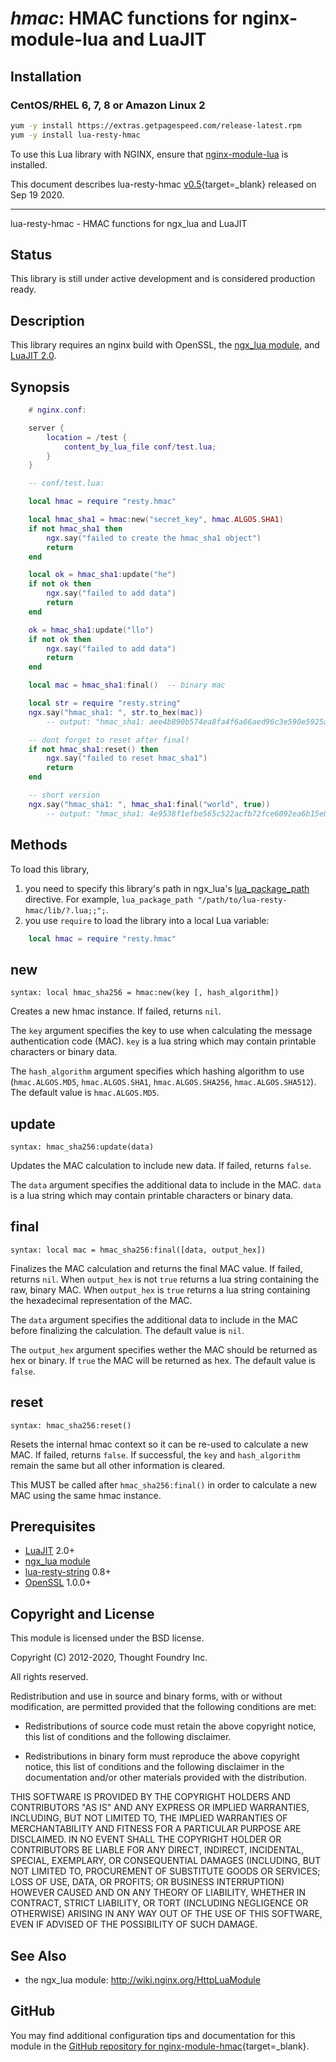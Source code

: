 # *hmac*: HMAC functions for nginx-module-lua and LuaJIT


## Installation

### CentOS/RHEL 6, 7, 8 or Amazon Linux 2

```bash
yum -y install https://extras.getpagespeed.com/release-latest.rpm
yum -y install lua-resty-hmac
```


To use this Lua library with NGINX, ensure that [nginx-module-lua](../modules/lua.md) is installed.

This document describes lua-resty-hmac [v0.5](https://github.com/jkeys089/lua-resty-hmac/releases/tag/v0.05){target=_blank} 
released on Sep 19 2020.
    
<hr />

lua-resty-hmac - HMAC functions for ngx_lua and LuaJIT

## Status

This library is still under active development and is considered production ready.

## Description

This library requires an nginx build with OpenSSL,
the [ngx_lua module](http://wiki.nginx.org/HttpLuaModule), and [LuaJIT 2.0](http://luajit.org/luajit.html).

## Synopsis

```lua
    # nginx.conf:

    server {
        location = /test {
            content_by_lua_file conf/test.lua;
        }
    }

    -- conf/test.lua:

    local hmac = require "resty.hmac"

    local hmac_sha1 = hmac:new("secret_key", hmac.ALGOS.SHA1)
    if not hmac_sha1 then
        ngx.say("failed to create the hmac_sha1 object")
        return
    end

    local ok = hmac_sha1:update("he")
    if not ok then
        ngx.say("failed to add data")
        return
    end

    ok = hmac_sha1:update("llo")
    if not ok then
        ngx.say("failed to add data")
        return
    end

    local mac = hmac_sha1:final()  -- binary mac

    local str = require "resty.string"
    ngx.say("hmac_sha1: ", str.to_hex(mac))
        -- output: "hmac_sha1: aee4b890b574ea8fa4f6a66aed96c3e590e5925a"

    -- dont forget to reset after final!
    if not hmac_sha1:reset() then
        ngx.say("failed to reset hmac_sha1")
        return
    end

    -- short version
    ngx.say("hmac_sha1: ", hmac_sha1:final("world", true))
        -- output: "hmac_sha1: 4e9538f1efbe565c522acfb72fce6092ea6b15e0"
```

## Methods

To load this library,

1. you need to specify this library's path in ngx_lua's [lua_package_path](https://github.com/openresty/lua-nginx-module#lua_package_path) directive. For example, `lua_package_path "/path/to/lua-resty-hmac/lib/?.lua;;";`.
2. you use `require` to load the library into a local Lua variable:

```lua
    local hmac = require "resty.hmac"
```

new
---
`syntax: local hmac_sha256 = hmac:new(key [, hash_algorithm])`

Creates a new hmac instance. If failed, returns `nil`.

The `key` argument specifies the key to use when calculating the message authentication code (MAC).
`key` is a lua string which may contain printable characters or binary data.

The `hash_algorithm` argument specifies which hashing algorithm to use (`hmac.ALGOS.MD5`, `hmac.ALGOS.SHA1`, `hmac.ALGOS.SHA256`, `hmac.ALGOS.SHA512`).
The default value is `hmac.ALGOS.MD5`.

update
---
`syntax: hmac_sha256:update(data)`

Updates the MAC calculation to include new data. If failed, returns `false`.

The `data` argument specifies the additional data to include in the MAC.
`data` is a lua string which may contain printable characters or binary data.

final
---
`syntax: local mac = hmac_sha256:final([data, output_hex])`

Finalizes the MAC calculation and returns the final MAC value. If failed, returns `nil`.
When `output_hex` is not `true` returns a lua string containing the raw, binary MAC. When `output_hex` is `true` returns a lua string containing the hexadecimal representation of the MAC.

The `data` argument specifies the additional data to include in the MAC before finalizing the calculation.
The default value is `nil`.

The `output_hex` argument specifies wether the MAC should be returned as hex or binary. If `true` the MAC will be returned as hex.
The default value is `false`.

## reset
`syntax: hmac_sha256:reset()`

Resets the internal hmac context so it can be re-used to calculate a new MAC. If failed, returns `false`.
If successful, the `key` and `hash_algorithm` remain the same but all other information is cleared.

This MUST be called after `hmac_sha256:final()` in order to calculate a new MAC using the same hmac instance.

## Prerequisites

* [LuaJIT](http://luajit.org) 2.0+
* [ngx_lua module](http://wiki.nginx.org/HttpLuaModule)
* [lua-resty-string](https://github.com/openresty/lua-resty-string) 0.8+
* [OpenSSL](https://www.openssl.org/) 1.0.0+

## Copyright and License

This module is licensed under the BSD license.

Copyright (C) 2012-2020, Thought Foundry Inc.

All rights reserved.

Redistribution and use in source and binary forms, with or without modification, are permitted provided that the following conditions are met:

* Redistributions of source code must retain the above copyright notice, this list of conditions and the following disclaimer.

* Redistributions in binary form must reproduce the above copyright notice, this list of conditions and the following disclaimer in the documentation and/or other materials provided with the distribution.

THIS SOFTWARE IS PROVIDED BY THE COPYRIGHT HOLDERS AND CONTRIBUTORS "AS IS" AND ANY EXPRESS OR IMPLIED WARRANTIES, INCLUDING, BUT NOT LIMITED TO, THE IMPLIED WARRANTIES OF MERCHANTABILITY AND FITNESS FOR A PARTICULAR PURPOSE ARE DISCLAIMED. IN NO EVENT SHALL THE COPYRIGHT HOLDER OR CONTRIBUTORS BE LIABLE FOR ANY DIRECT, INDIRECT, INCIDENTAL, SPECIAL, EXEMPLARY, OR CONSEQUENTIAL DAMAGES (INCLUDING, BUT NOT LIMITED TO, PROCUREMENT OF SUBSTITUTE GOODS OR SERVICES; LOSS OF USE, DATA, OR PROFITS; OR BUSINESS INTERRUPTION) HOWEVER CAUSED AND ON ANY THEORY OF LIABILITY, WHETHER IN CONTRACT, STRICT LIABILITY, OR TORT (INCLUDING NEGLIGENCE OR OTHERWISE) ARISING IN ANY WAY OUT OF THE USE OF THIS SOFTWARE, EVEN IF ADVISED OF THE POSSIBILITY OF SUCH DAMAGE.

## See Also
* the ngx_lua module: http://wiki.nginx.org/HttpLuaModule


## GitHub

You may find additional configuration tips and documentation for this module in the [GitHub repository for 
nginx-module-hmac](https://github.com/jkeys089/lua-resty-hmac){target=_blank}.